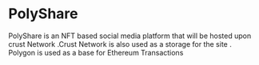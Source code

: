 # PolyShare
PolyShare is an NFT based social media platform that will be hosted upon crust Network .Crust Network is also used as a storage for the site . Polygon is used as a base for Ethereum Transactions
